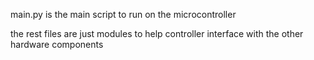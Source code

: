 main.py is the main script to run on the microcontroller 

the rest files are just modules to help controller interface with the other hardware components
